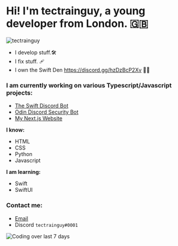 # Hi! I'm tectrainguy, a young developer from London. :uk:
![tectrainguy](https://static.tectrainguy.xyz/in-mac.png)

- I develop stuff.🛠️ 
- I fix stuff. 🩹 
- I own the Swift Den https://discord.gg/hzDzBcP2Xv ✍🏼


### I am currently working on various Typescript/Javascript projects:

- [The Swift Discord Bot](https://discord.com/api/oauth2/authorize?client_id=1045760873316229193&permissions=269224960&scope=applications.commands%20bot)
- [Odin Discord Security Bot](https://discord.com/api/oauth2/authorize?client_id=1075486196957991072&permissions=1099511892992&scope=bot%20applications.commands)
- [My Next.js Website](https://tectrainguy.xyz)

**I know:**

- HTML
- CSS
- Python
- Javascript

**I am learning:**

- Swift
- SwiftUI

### Contact me:
- [Email](hi@tectrainguy.xyz)
- Discord `tectrainguy#0001`

![Coding over last 7 days](https://wakatime.com/share/@tectrainguy/d2985922-3cd1-4af9-a28b-847e166e63e7.svg)

